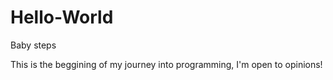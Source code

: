 # Hello-World
Baby steps

This is the beggining of my journey into programming, I'm open to opinions!
